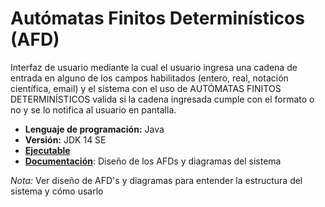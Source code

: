 # Autómatas Finitos Determinísticos (AFD)
Interfaz de usuario mediante la cual el usuario ingresa una cadena de entrada en alguno de los campos habilitados (entero, real, notación científica, email) y el sistema con el uso de AUTÓMATAS FINITOS DETERMINÍSTICOS valida si la cadena ingresada cumple con el formato o no y se lo notifica al usuario en pantalla.
- __Lenguaje de programación:__ Java
- __Versión:__ JDK 14 SE
- [__Ejecutable__](https://github.com/ferwiis/java-afd/tree/main/AFD/dist)
- [__Documentación__](https://github.com/ferwiis/java-afd/tree/main/AFD/docs): Diseño de los AFDs y diagramas del sistema

*Nota:* Ver diseño de AFD's y diagramas para entender la estructura del sistema y cómo usarlo
